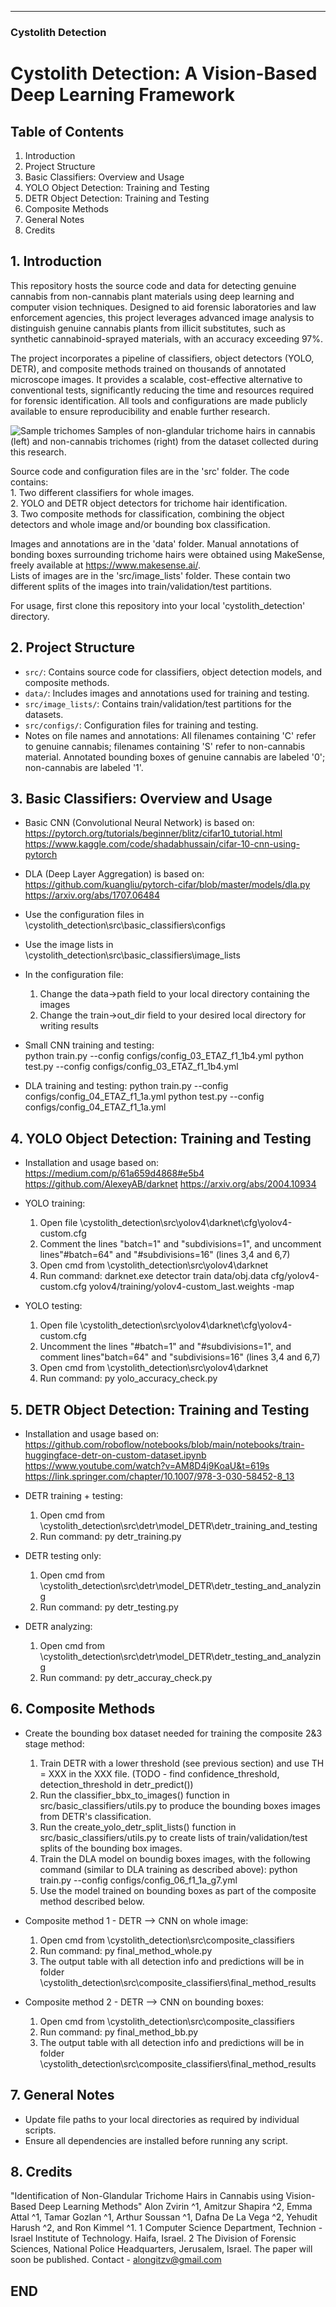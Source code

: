 
---

### **Cystolith Detection**

# Cystolith Detection: A Vision-Based Deep Learning Framework

## Table of Contents
1. Introduction
2. Project Structure
3. Basic Classifiers: Overview and Usage
4. YOLO Object Detection: Training and Testing
5. DETR Object Detection: Training and Testing
6. Composite Methods
7. General Notes
8. Credits


## 1. Introduction

This repository hosts the source code and data for detecting genuine cannabis from non-cannabis plant materials using deep learning and computer vision techniques. 
Designed to aid forensic laboratories and law enforcement agencies, this project leverages advanced image analysis to distinguish genuine cannabis plants from illicit substitutes, such as synthetic cannabinoid-sprayed materials, with an accuracy exceeding 97%.

The project incorporates a pipeline of classifiers, object detectors (YOLO, DETR), and composite methods trained on thousands of annotated microscope images. 
It provides a scalable, cost-effective alternative to conventional tests, significantly reducing the time and resources required for forensic identification. 
All tools and configurations are made publicly available to ensure reproducibility and enable further research.

![Sample trichomes](images/Fig_2_trichome_samples.jpg)
Samples of non-glandular trichome hairs in cannabis (left) and non-cannabis trichomes (right) from the dataset collected during this research.

Source code and configuration files are in the 'src' folder. 
The code contains:   
	1. Two different classifiers for whole images.  
	2. YOLO and DETR object detectors for trichome hair identification.  
	3. Two composite methods for classification, combining the object detectors and whole image and/or bounding box classification.

Images and annotations are in the 'data' folder.
Manual annotations of bonding boxes surrounding trichome hairs were obtained using MakeSense, freely available at https://www.makesense.ai/.  
Lists of images are in the  'src/image_lists' folder.
These contain two different splits of the images into train/validation/test partitions.

For usage, first clone this repository into your local 'cystolith_detection' directory.


## 2. Project Structure

* `src/`: Contains source code for classifiers, object detection models, and composite methods.
* `data/`: Includes images and annotations used for training and testing.
* `src/image_lists/`: Contains train/validation/test partitions for the datasets.
* `src/configs/`: Configuration files for training and testing.
*  Notes on file names and annotations:
    All filenames containing 'C' refer to genuine cannabis; filenames containing 'S' refer to non-cannabis material.
    Annotated bounding boxes of genuine cannabis are labeled '0'; non-cannabis are labeled '1'. 


## 3. Basic Classifiers: Overview and Usage

* Basic CNN (Convolutional Neural Network) is based on:  
	https://pytorch.org/tutorials/beginner/blitz/cifar10_tutorial.html  
	https://www.kaggle.com/code/shadabhussain/cifar-10-cnn-using-pytorch

* DLA (Deep Layer Aggregation) is based on:  
	https://github.com/kuangliu/pytorch-cifar/blob/master/models/dla.py  
	https://arxiv.org/abs/1707.06484

* Use the configuration files in \cystolith_detection\src\basic_classifiers\configs
* Use the image lists in \cystolith_detection\src\basic_classifiers\image_lists
* In the configuration file:
	1. Change the data->path field to your local directory containing the images
	2. Change the train->out_dir field to your desired local directory for writing results
	
* Small CNN training and testing:	
	python train.py --config configs/config_03_ETAZ_f1_1b4.yml
	python test.py --config configs/config_03_ETAZ_f1_1b4.yml

* DLA training and testing:
	python train.py --config configs/config_04_ETAZ_f1_1a.yml
	python test.py --config configs/config_04_ETAZ_f1_1a.yml


## 4. YOLO Object Detection: Training and Testing

* Installation and usage based on:
	https://medium.com/p/61a659d4868#e5b4
	https://github.com/AlexeyAB/darknet
	https://arxiv.org/abs/2004.10934
	
* YOLO training:

	1. Open file \cystolith_detection\src\yolov4\darknet\cfg\yolov4-custom.cfg
	2. Comment the lines "batch=1" and "subdivisions=1", and uncomment lines"#batch=64" and "#subdivisions=16" (lines 3,4 and 6,7)
	3. Open cmd from \cystolith_detection\src\yolov4\darknet
	4. Run command: darknet.exe detector train data/obj.data cfg/yolov4-custom.cfg yolov4/training/yolov4-custom_last.weights -map

* YOLO testing:

	1. Open file \cystolith_detection\src\yolov4\darknet\cfg\yolov4-custom.cfg
	2. Uncomment the lines "#batch=1" and "#subdivisions=1", and comment lines"batch=64" and "subdivisions=16" (lines 3,4 and 6,7)
	3. Open cmd from \cystolith_detection\src\yolov4\darknet
	4. Run command: py yolo_accuracy_check.py


## 5. DETR Object Detection: Training and Testing

* Installation and usage based on:
	https://github.com/roboflow/notebooks/blob/main/notebooks/train-huggingface-detr-on-custom-dataset.ipynb
	https://www.youtube.com/watch?v=AM8D4j9KoaU&t=619s
	https://link.springer.com/chapter/10.1007/978-3-030-58452-8_13

* DETR training + testing:

	1. Open cmd from \cystolith_detection\src\detr\model_DETR\detr_training_and_testing
	2. Run command: py detr_training.py

* DETR testing only:

	1. Open cmd from \cystolith_detection\src\detr\model_DETR\detr_testing_and_analyzing
	2. Run command: py detr_testing.py

* DETR analyzing:

	1. Open cmd from \cystolith_detection\src\detr\model_DETR\detr_testing_and_analyzing
	2. Run command: py detr_accuray_check.py


## 6. Composite Methods

* Create the bounding box dataset needed for training the composite 2&3 stage method:
	1. Train DETR with a lower threshold (see previous section) and use TH = XXX in the XXX file. (TODO - find confidence_threshold, detection_threshold in detr_predict())
	2. Run the classifier_bbx_to_images() function in src/basic_classifiers/utils.py to produce the bounding boxes images from DETR's classification.
	3. Run the create_yolo_detr_split_lists() function in src/basic_classifiers/utils.py to create lists of train/validation/test splits of the bounding box images.
	4. Train the DLA model on boundig boxes images, with the following command (similar to DLA training as described above): 
		python train.py --config configs/config_06_f1_1a_g7.yml	
	5. Use the model trained on bounding boxes as part of the composite method described below.

* Composite method 1 - DETR --> CNN on whole image:

	1. Open cmd from \cystolith_detection\src\composite_classifiers
	2. Run command: py final_method_whole.py
	3. The output table with all detection info and predictions will be in folder \cystolith_detection\src\composite_classifiers\final_method_results

* Composite method 2 - DETR --> CNN on bounding boxes:

	1. Open cmd from \cystolith_detection\src\composite_classifiers
	2. Run command: py final_method_bb.py
	3. The output table with all detection info and predictions will be in folder \cystolith_detection\src\composite_classifiers\final_method_results


## 7. General Notes

* Update file paths to your local directories as required by individual scripts.
* Ensure all dependencies are installed before running any script.


## 8. Credits

"Identification of Non-Glandular Trichome Hairs in Cannabis using Vision-Based Deep Learning Methods"
Alon Zvirin ^1, Amitzur Shapira ^2, Emma Attal ^1, Tamar Gozlan ^1, Arthur Soussan ^1, Dafna De La Vega ^2, Yehudit Harush ^2, and Ron Kimmel ^1.
    1 Computer Science Department, Technion - Israel Institute of Technology. Haifa, Israel. 
    2 The Division of Forensic Sciences, National Police Headquarters, Jerusalem, Israel.
The paper will soon be published.
Contact - alongitzv@gmail.com


## END ##
